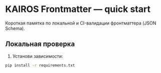 # KAIROS Frontmatter — quick start

Короткая памятка по локальной и CI-валидации фронтматтера (JSON Schema).

## Локальная проверка

1) Установи зависимости:
```bash
pip install -r requirements.txt
